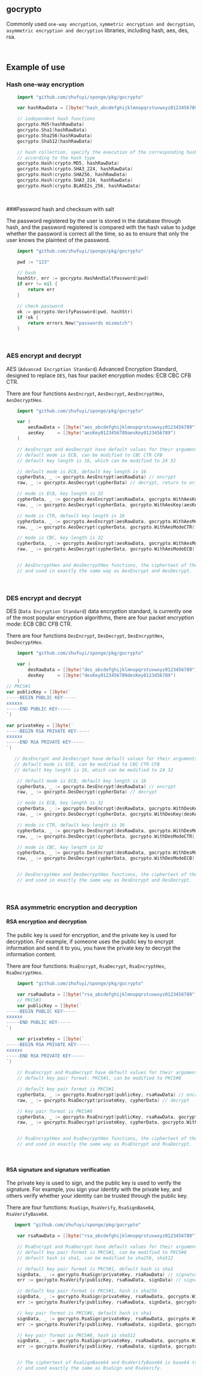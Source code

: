 ## gocrypto

Commonly used `one-way encryption`, `symmetric encryption and decryption`, `asymmetric encryption and decryption` libraries, including hash, aes, des, rsa.

<br>

## Example of use

### Hash one-way encryption

```go
    import "github.com/zhufuyi/sponge/pkg/gocrypto"

    var hashRawData = []byte("hash_abcdefghijklmnopqrstuvwxyz0123456789")

    // independent hash functions
    gocrypto.Md5(hashRawData)
    gocrypto.Sha1(hashRawData)
    gocrypto.Sha256(hashRawData)
    gocrypto.Sha512(hashRawData)

    // hash collection, specify the execution of the corresponding hash function
    // according to the hash type
    gocrypto.Hash(crypto.MD5, hashRawData)
    gocrypto.Hash(crypto.SHA3_224, hashRawData)
    gocrypto.Hash(crypto.SHA256, hashRawData)
    gocrypto.Hash(crypto.SHA3_224, hashRawData)
    gocrypto.Hash(crypto.BLAKE2s_256, hashRawData)
```

<br>

###Password hash and checksum with salt

The password registered by the user is stored in the database through hash, and the password registered is compared with the hash value to judge whether the password is correct all the time, so as to ensure that only the user knows the plaintext of the password.

```go
    import "github.com/zhufuyi/sponge/pkg/gocrypto"

    pwd := "123"

    // hash
    hashStr, err := gocrypto.HashAndSaltPassword(pwd)
    if err != nil {
        return err
    }

    // check password
    ok := gocrypto.VerifyPassword(pwd, hashStr)
    if !ok {
        return errors.New("passwords mismatch")
    }
```

<br>

### AES encrypt and decrypt

AES (`Advanced Encryption Standard`) Advanced Encryption Standard, designed to replace `DES`, has four packet encryption modes: ECB CBC CFB CTR.

There are four functions `AesEncrypt`, `AesDecrypt`, `AesEncryptHex`, `AesDecryptHex`.

```go
    import "github.com/zhufuyi/sponge/pkg/gocrypto"

    var (
        aesRawData = []byte("aes_abcdefghijklmnopqrstuvwxyz0123456789")
        aesKey     = []byte("aesKey0123456789aesKey0123456789")
    )

    // AesEncrypt and AesDecrypt have default values for their arguments:
    // default mode is ECB, can be modified to CBC CTR CFB 
    // default key length is 16, which can be modified to 24 32

    // default mode is ECB, default key length is 16
    cypherData, _ := gocrypto.AesEncrypt(aesRawData) // encrypt
    raw, _ := gocrypto.AesDecrypt(cypherData) // decrypt, return to original

    // mode is ECB, key length is 32
    cypherData, _ := gocrypto.AesEncrypt(aesRawData, gocrypto.WithAesKey(aesKey))  // encrypt
    raw, _ := gocrypto.AesDecrypt(cypherData, gocrypto.WithAesKey(aesKey)) // decrypt

    // mode is CTR, default key length is 16
    cypherData, _ := gocrypto.AesEncrypt(aesRawData, gocrypto.WithAesModeCTR())  // encrypt
    raw, _ := gocrypto.AesDecrypt(cypherData, gocrypto.WithAesModeCTR())  // decrypt

    // mode is CBC, key length is 32
    cypherData, _ := gocrypto.AesEncrypt(aesRawData, gocrypto.WithAesModeECB(), gocrypto.WithAesKey(aesKey)) // encrypt
    raw, _ := gocrypto.AesDecrypt(cypherData, gocrypto.WithAesModeECB(), gocrypto.WithAesKey(aesKey))   // decrypt


    // AesEncryptHex and AesDecryptHex functions, the ciphertext of these two functions is transcoded by hex,
    // and used in exactly the same way as AesEncrypt and AesDecrypt.
```
<br>

### DES encrypt and decrypt

DES (`Data Encryption Standard`) data encryption standard, is currently one of the most popular encryption algorithms, there are four packet encryption mode: ECB CBC CFB CTR.

There are four functions `DesEncrypt`, `DesDecrypt`, `DesEncryptHex`, `DesDecryptHex`.

```go
    import "github.com/zhufuyi/sponge/pkg/gocrypto"

    var (
        desRawData = []byte("des_abcdefghijklmnopqrstuvwxyz0123456789")
        desKey     = []byte("desKey0123456789desKey0123456789")
    )
// PKCS#1
var publicKey = []byte(`
-----BEGIN PUBLIC KEY-----
xxxxxx
-----END PUBLIC KEY-----
`)

var privateKey = []byte(`
-----BEGIN RSA PRIVATE KEY-----
xxxxxx
-----END RSA PRIVATE KEY-----
`)

   // DesEncrypt and DesDecrypt have default values for their arguments:
   // default mode is ECB, can be modified to CBC CTR CFB 
   // default key length is 16, which can be modified to 24 32

    // default mode is ECB, default key length is 16
    cypherData, _ := gocrypto.DesEncrypt(desRawData) // encrypt
    raw, _ := gocrypto.DesDecrypt(cypherData) // decrypt

    // mode is ECB, key length is 32
    cypherData, _ := gocrypto.DesEncrypt(desRawData, gocrypto.WithDesKey(desKey)) // encrypt
    raw, _ := gocrypto.DesDecrypt(cypherData, gocrypto.WithDesKey(desKey)) // decrypt

    // mode is CTR, default key length is 16
    cypherData, _ := gocrypto.DesEncrypt(desRawData, gocrypto.WithDesModeCTR()) // encrypt
    raw, _ := gocrypto.DesDecrypt(cypherData, gocrypto.WithDesModeCTR()) // decrypt

    // mode is CBC, key length is 32
    cypherData, _ := gocrypto.DesEncrypt(desRawData, gocrypto.WithDesModeECB(), gocrypto.WithDesKey(desKey)) // encrypt
    raw, _ := gocrypto.DesDecrypt(cypherData, gocrypto.WithDesModeECB(), gocrypto.WithDesKey(desKey))        // decrypt


    // DesEncryptHex and DesDecryptHex functions, the ciphertext of these two functions is transcoded by hex,
    // and used in exactly the same way as DesEncrypt and DesDecrypt.
```

<br>

### RSA asymmetric encryption and decryption

#### RSA encryption and decryption

The public key is used for encryption, and the private key is used for decryption. For example, if someone uses the public key to encrypt information and send it to you, you have the private key to decrypt the information content.

There are four functions: `RsaEncrypt`, `RsaDecrypt`, `RsaEncryptHex`, `RsaDecryptHex`.

```go
    import "github.com/zhufuyi/sponge/pkg/gocrypto"

    var rsaRawData = []byte("rsa_abcdefghijklmnopqrstuvwxyz0123456789")
    // PKCS#1
    var publicKey = []byte(`
-----BEGIN PUBLIC KEY-----
xxxxxx
-----END PUBLIC KEY-----
`)

    var privateKey = []byte(`
-----BEGIN RSA PRIVATE KEY-----
xxxxxx
-----END RSA PRIVATE KEY-----
`)
	
    // RsaEncrypt and RsaDecrypt have default values for their arguments:
    // default key pair format: PKCS#1, can be modified to PKCS#8

    // default key pair format is PKCS#1
    cypherData, _ := gocrypto.RsaEncrypt(publicKey, rsaRawData) // encrypt
    raw, _ := gocrypto.RsaDecrypt(privateKey, cypherData) // decrypt

    // key pair format is PKCS#8
    cypherData, _ := gocrypto.RsaEncrypt(publicKey, rsaRawData, gocrypto.WithRsaFormatPKCS8()) // encrypt
    raw, _ := gocrypto.RsaDecrypt(privateKey, cypherData, gocrypto.WithRsaFormatPKCS8()) // decrypt


    // RsaEncryptHex and RsaDecryptHex functions, the ciphertext of these two functions is transcoded by hex,
    // and used in exactly the same way as RsaEncrypt and RsaDecrypt.
```

<br>

#### RSA signature and signature verification

The private key is used to sign, and the public key is used to verify the signature. For example, you sign your identity with the private key, and others verify whether your identity can be trusted through the public key.

There are four functions: `RsaSign`, `RsaVerify`, `RsaSignBase64`, `RsaVerifyBase64`.

```go
   import "github.com/zhufuyi/sponge/pkg/gocrypto"

    var rsaRawData = []byte("rsa_abcdefghijklmnopqrstuvwxyz0123456789")

    // RsaEncrypt and RsaDecrypt have default values for their arguments:
    // default key pair format is PKCS#1, can be modified to PKCS#8
    // default hash is sha1, can be modified to sha256, sha512

    // default key pair format is PKCS#1, default hash is sha1
    signData, _ := gocrypto.RsaSign(privateKey, rsaRawData) // signature
    err := gocrypto.RsaVerify(publicKey, rsaRawData, signData) // signature verification

    // default key pair format is PKCS#1, hash is sha256
    signData, _ := gocrypto.RsaSign(privateKey, rsaRawData, gocrypto.WithRsaHashTypeSha256()) // signature
    err := gocrypto.RsaVerify(publicKey, rsaRawData, signData, gocrypto.WithRsaHashTypeSha256()) // signature verification

    // key pair format is PKCS#8, default hash is sha1
    signData, _ := gocrypto.RsaSign(privateKey, rsaRawData, gocrypto.WithRsaFormatPKCS8()) // signature
    err := gocrypto.RsaVerify(publicKey, rsaRawData, signData, gocrypto.WithRsaFormatPKCS8()) // signature verification

    // key pair format is PKCS#8, hash is sha512
    signData, _ := gocrypto.RsaSign(privateKey, rsaRawData, gocrypto.WithRsaFormatPKCS8(), gocrypto.WithRsaHashTypeSha512()) // signature
    err := gocrypto.RsaVerify(publicKey, rsaRawData, signData, gocrypto.WithRsaFormatPKCS8(), gocrypto.WithRsaHashTypeSha512()) // signature verification


    // The ciphertext of RsaSignBase64 and RsaVerifyBase64 is base64 transcoded
    // and used exactly the same as RsaSign and RsaVerify.
```
